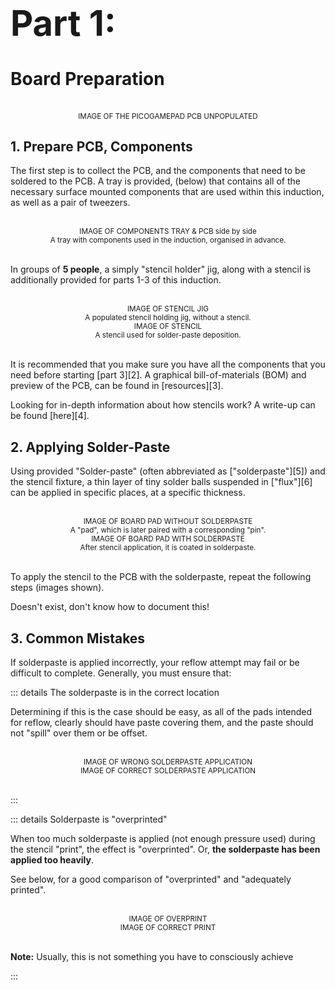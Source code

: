 # <AChip class="rounded-0"><h1 color="inherit">Part 1:</h1></AChip> Board Preparation

<br>
<ACard 
color="grey"
style="background-color: var(--vp-c-mute-darker); width: auto; height: 400px;"
variant="outline">
<small><center>IMAGE OF THE PICOGAMEPAD PCB UNPOPULATED</center></small>
</ACard>

## 1. Prepare PCB, Components

The first step is to collect the PCB, and the components that need to be soldered to the PCB. 
A tray is provided, (below) that contains all of the necessary surface mounted components that 
are used within this induction, as well as a pair of tweezers. 

<br>
<ACard 
color="grey"
style="background-color: var(--vp-c-mute-darker); width: auto; height: 300px;"
variant="outline">
<small><center>IMAGE OF COMPONENTS TRAY & PCB side by side</center></small>
</ACard>
<small><center>A tray with components used in the induction, organised in advance.</center></small> 
<br>

In groups of **5 people**, a simply "stencil holder" jig, along with a stencil is additionally
provided for parts 1-3 of this induction. 

<!-- {{{1 Stencil Equipment: col-2 -->

<br>

<div class="grid-row sm:grid-cols-2 pl-5" >

<div class="ps-1"> 
<ACard 
class="w-full"
color="grey"
style="background-color: var(--vp-c-mute-darker); width: auto; height: 200px;"
variant="outline">
<small><center>IMAGE OF STENCIL JIG</center></small>
</ACard>
<small><center>A populated stencil holding jig, without a stencil.</center></small> 
</div>

<div>
<ACard 
class="ps-1"
color="grey"
style="background-color: var(--vp-c-mute-darker); width: auto; height: 200px;"
variant="outline">
<small><center>IMAGE OF STENCIL</center></small>
</ACard>
<small><center>A stencil used for solder-paste deposition.</center></small> 
</div>

</div>
<br>

<!-- }}} -->

It is recommended that you make sure you have all the components that you need before starting 
[part 3][2]. A graphical bill-of-materials (BOM) and preview of the PCB, can be found in
[resources][3].

Looking for in-depth information about how stencils work? A write-up can be found [here][4].

## 2. Applying Solder-Paste 

Using provided "Solder-paste" (often abbreviated as ["solderpaste"][5]) and the stencil fixture, 
a thin layer of tiny solder balls suspended in ["flux"][6] can be applied in specific
places, at a specific thickness.

<!-- {{{1 Solderpaste: col-2 -->

<br>

<div class="grid-row sm:grid-cols-2 pl-5" >

<div class="ps-1"> 
<ACard 
class="w-full"
color="grey"
style="background-color: var(--vp-c-mute-darker); width: auto; height: 200px;"
variant="outline">
<small><center>IMAGE OF BOARD PAD WITHOUT SOLDERPASTE</center></small>
</ACard>
<small><center>A "pad", which is later paired with a corresponding "pin".</center></small> 
</div>

<div>
<ACard 
class="ps-1"
color="grey"
style="background-color: var(--vp-c-mute-darker); width: auto; height: 200px;"
variant="outline">
<small><center>IMAGE OF BOARD PAD WITH SOLDERPASTE</center></small>
</ACard>
<small><center>After stencil application, it is coated in solderpaste.</center></small> 
</div>

</div>
<br>

<!-- }}} -->

To apply the stencil to the PCB with the solderpaste, repeat the following steps (images shown).

<AAlert color="warning">
Doesn't exist, don't know how to document this!
</AAlert>

## 3. Common Mistakes 

If solderpaste is applied incorrectly, your reflow attempt may fail or be difficult to complete. 
Generally, you must ensure that: 

::: details The solderpaste is in the correct location



Determining if this is the case should be easy, as all of the pads intended for reflow, clearly
should have paste covering them, and the paste should not "spill" over them or be offset. 

<!-- {{{1 Solderpaste Problem 1: col-2 -->

<br>

<div class="grid-row sm:grid-cols-2 pl-5" >

<div class="ps-1"> 
<ABadge  color="danger" >
<ACard 
class="w-full"
color="danger"
style="width: auto; height: 200px;"
variant="light">
<small><center>IMAGE OF WRONG SOLDERPASTE APPLICATION</center></small>
</ACard>
</ABadge>
</div>

<div>
<ABadge color="success">
<ACard 
class="ps-1"
color="success"
style="width: auto; height: 200px;"
variant="light">
<small><center>IMAGE OF CORRECT SOLDERPASTE APPLICATION</center></small>
</ACard>
</ABadge>
</div>

</div>
<br>

<!-- }}} -->

:::

::: details Solderpaste is "overprinted"

When too much solderpaste is applied (not enough pressure used) during the stencil "print",
the effect is "overprinted". Or, **the solderpaste has been applied too heavily**.

See below, for a good comparison of "overprinted" and "adequately printed". 

<!-- {{{1 Solderpaste Problem 2: col-2 -->

<br>

<div class="grid-row sm:grid-cols-2 pl-5" >

<div class="ps-1"> 
<ABadge  color="danger" >
<ACard 
color="danger"
style="height: 200px;"
variant="light">
<small><center>IMAGE OF OVERPRINT</center></small>
</ACard>
</ABadge>
</div>

<div>
<ABadge color="success">
<ACard 
color="success"
style=" height: 200px;"
variant="light">
<small><center>IMAGE OF CORRECT PRINT</center></small>
</ACard>
</ABadge>
</div>

</div>
<br>

<!-- }}} -->

<AAlert color="info"><b>Note:</b> Usually, this is not something you have to consciously
achieve</AAlert>

:::
<!--
[1]:  / ""
[2]:  /exercises/3/ "Induction Part 3"

[3]:  / ""
[4]:  / ""
[5]:  / ""
[6]:  / ""
[7]:  / ""
[8]:  / ""
[9]:  / ""
[10]: / ""
[11]: / ""
[12]: / ""
[13]: / ""
[14]: / ""
[15]: / ""
[16]: / ""
[17]: / ""
[18]: / ""
[19]: / ""-->
